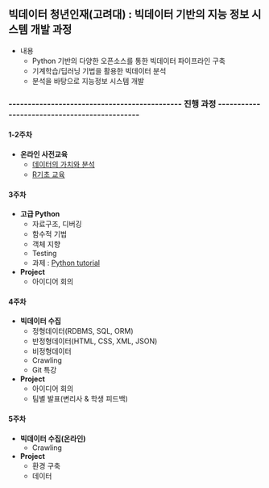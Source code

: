 ## 빅데이터 청년인재(고려대) : 빅데이터 기반의 지능 정보 시스템 개발 과정

- 내용
  - Python 기반의 다양한 오픈소스를 통한 빅데이터 파이프라인 구축
  - 기계학습/딥러닝 기법을 활용한 빅데이터 분석
  - 분석을 바탕으로 지능정보 시스템 개발

### ---------------------------------------------   진행 과정   ---------------------------------------------

#### 1-2주차

- **온라인 사전교육**
  - [데이터의 가치와 분석](http://cyber.dbguide.net/lecture.php?action=view&no=169)
  - [R기초 교육](http://cyber.dbguide.net/lecture.php?action=view&no=168)
  
#### 3주차

- **고급 Python**
  - 자료구조, 디버깅
  - 함수적 기법
  - 객체 지향
  - Testing
  - 과제 : [Python tutorial](https://github.com/sunnight9507/Bigjob/tree/master/3%EC%A3%BC%EC%B0%A8/Python%20tutorial)
- **Project**
  - 아이디어 회의
  
#### 4주차

- **빅데이터 수집**
  - 정형데이터(RDBMS, SQL, ORM)
  - 반정형데이터(HTML, CSS, XML, JSON)
  - 비정형데이터
  - Crawling
  - Git 특강
- **Project**
  - 아이디어 회의
  - 팀별 발표(변리사 & 학생 피드백)

#### 5주차

- **빅데이터 수집(온라인)**
  - Crawling
- **Project**
  - 환경 구축
  - 데이터 
